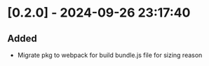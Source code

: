 # [0.2.0] - 2024-09-26 23:17:40

## Added

- Migrate pkg to webpack for build bundle.js file for sizing reason
